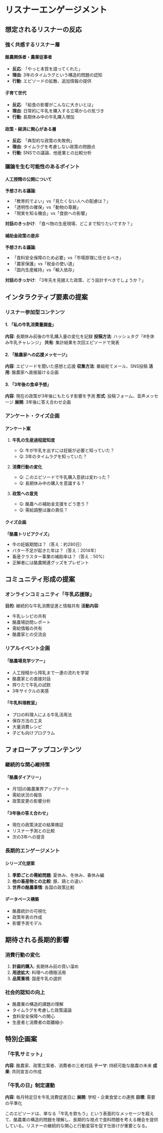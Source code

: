 # リスナーエンゲージメント

## 想定されるリスナーの反応

### 強く共感するリスナー層

#### 酪農関係者・農業従事者
- **反応**: 「やっと本質を語ってくれた」
- **理由**: 3年のタイムラグという構造的問題の認知
- **行動**: エピソードの拡散、追加情報の提供

#### 子育て世代
- **反応**: 「給食の影響がこんなに大きいとは」
- **理由**: 日常的に牛乳を購入する立場からの気づき
- **行動**: 長期休み中の牛乳購入増加

#### 政策・経済に関心がある層
- **反応**: 「典型的な政策の失敗例」
- **理由**: タイムラグを考慮しない政策の問題点
- **行動**: SNSでの議論、他産業との比較分析

### 議論を生む可能性のあるポイント

#### 人工授精の公開について
**予想される議論**:
- 「教育的でよい」vs「見たくない人への配慮は？」
- 「透明性の確保」vs「動物の尊厳」
- 「現実を知る機会」vs「食欲への影響」

**対話のきっかけ**:
「食べ物の生産現場、どこまで知りたいですか？」

#### 補助金政策の是非
**予想される議論**:
- 「食料安全保障のため必要」vs「市場原理に任せるべき」
- 「農家保護」vs「税金の使い道」
- 「国内生産維持」vs「輸入依存」

**対話のきっかけ**:
「3年先を見据えた政策、どう設計すべきでしょうか？」

## インタラクティブ要素の提案

### リスナー参加型コンテンツ

#### 1. 「私の牛乳消費量調査」
**内容**: 長期休み前後の牛乳購入量の変化を記録
**投稿方法**: ハッシュタグ「#冬休み牛乳チャレンジ」
**共有**: 集計結果を次回エピソードで発表

#### 2. 「酪農家への応援メッセージ」
**内容**: エピソードを聞いた感想と応援
**収集方法**: 番組宛てメール、SNS投稿
**活用**: 酪農家へ直接届ける企画

#### 3. 「3年後の食卓予想」
**内容**: 現在の政策が3年後にもたらす影響を予測
**形式**: 投稿フォーム、音声メッセージ
**展開**: 3年後に答え合わせ企画

### アンケート・クイズ企画

#### アンケート案
1. **牛乳の生産過程認知度**
   - Q: 牛が牛乳を出すには妊娠が必要と知っていた？
   - Q: 3年のタイムラグを知っていた？

2. **消費行動の変化**
   - Q: このエピソードで牛乳購入意欲は変わった？
   - Q: 長期休み中の購入を意識する？

3. **政策への意見**
   - Q: 酪農への補助金支援をどう思う？
   - Q: 需給調整は誰の責任？

#### クイズ企画
**「酪農トリビアクイズ」**
- 牛の妊娠期間は？（答え：約280日）
- バター不足が起きた年は？（答え：2014年）
- 畜産クラスター事業の補助率は？（答え：50%）
- 正解者には酪農関連グッズをプレゼント

## コミュニティ形成の提案

### オンラインコミュニティ「牛乳応援隊」
**目的**: 継続的な牛乳消費促進と情報共有
**活動内容**:
- 牛乳レシピの共有
- 酪農場訪問レポート
- 需給情報の共有
- 酪農家との交流会

### リアルイベント企画

#### 「酪農場見学ツアー」
- 人工授精から搾乳まで一連の流れを学習
- 酪農家との直接対話
- 搾りたて牛乳の試飲
- 3年サイクルの実感

#### 「牛乳料理教室」
- プロの料理人による牛乳活用法
- 保存方法の工夫
- 大量消費レシピ
- 子ども向けプログラム

## フォローアップコンテンツ

### 継続的な関心維持策

#### 「酪農ダイアリー」
- 月1回の酪農業界アップデート
- 需給状況の報告
- 政策変更の影響分析

#### 「3年後の答え合わせ」
- 現在の政策決定の結果検証
- リスナー予測との比較
- 次の3年への提言

### 長期的エンゲージメント

#### シリーズ化提案
1. **季節ごとの需給問題**: 夏休み、冬休み、春休み編
2. **他の畜産物との比較**: 豚、鶏との違い
3. **世界の酪農事情**: 各国の政策比較

#### データベース構築
- 酪農統計の可視化
- 政策年表の作成
- 影響予測モデル

## 期待される長期的影響

### 消費行動の変化
1. **計画的購入**: 長期休み前の買い溜め
2. **用途拡大**: 料理への積極活用
3. **品質重視**: 国産牛乳の選択

### 社会的認知の向上
- 酪農業の構造的課題の理解
- タイムラグを考慮した政策議論
- 食料安全保障への関心
- 生産者と消費者の距離縮小

## 特別企画案

### 「牛乳サミット」
**内容**: 酪農家、政策立案者、消費者の三者対話
**テーマ**: 持続可能な酪農の未来
**成果**: 共同宣言の作成

### 「牛乳の日」制定運動
**内容**: 毎月特定日を牛乳消費促進日に
**展開**: 学校・企業食堂との連携
**目標**: 需要の平準化

このエピソードは、単なる「牛乳を飲もう」という表面的なメッセージを超えて、酪農業の構造的問題を理解し、長期的な視点で食料問題を考える機会を提供している。リスナーの継続的な関心と行動変容を促す仕掛けが重要となる。